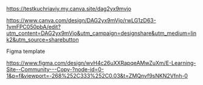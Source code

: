 https://testkuchriaviy.my.canva.site/dag2yx9mvjo

https://www.canva.com/design/DAG2yx9mVjo/rwLG1zD63-1ymFPC050pbA/edit?utm_content=DAG2yx9mVjo&utm_campaign=designshare&utm_medium=link2&utm_source=sharebutton

Figma template 

https://www.figma.com/design/wvH4c26uXXRapqeAMwZuXm/E-Learning-Site--Community---Copy-?node-id=0-1&p=f&viewport=-268%252C333%252C0.03&t=ZMQnvf9sNKN2Vfnh-0
